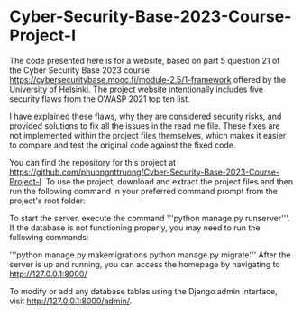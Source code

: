 # Cyber-Security-Base-2023-Course-Project-I
The code presented here is for a website, based on part 5 question 21 of the Cyber Security Base 2023 course https://cybersecuritybase.mooc.fi/module-2.5/1-framework offered by the University of Helsinki. The project website intentionally includes five security flaws from the OWASP 2021 top ten list.

I have explained these flaws, why they are considered security risks, and provided solutions to fix all the issues in the read me file. These fixes are not implemented within the project files themselves, which makes it easier to compare and test the original code against the fixed code.

You can find the repository for this project at https://github.com/phuongnttruong/Cyber-Security-Base-2023-Course-Project-I. To use the project, download and extract the project files and then run the following command in your preferred command prompt from the project's root folder:

To start the server, execute the command '''python manage.py runserver'''. If the database is not functioning properly, you may need to run the following commands:

'''python manage.py makemigrations
python manage.py migrate'''
After the server is up and running, you can access the homepage by navigating to http://127.0.0.1:8000/ 

To modify or add any database tables using the Django admin interface, visit http://127.0.0.1:8000/admin/.
